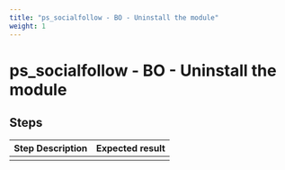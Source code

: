 ```yaml
---
title: "ps_socialfollow - BO - Uninstall the module"
weight: 1
---
```


# ps_socialfollow - BO - Uninstall the module
## Steps
| Step Description | Expected result |
| ----- | ----- |
|  |  |
